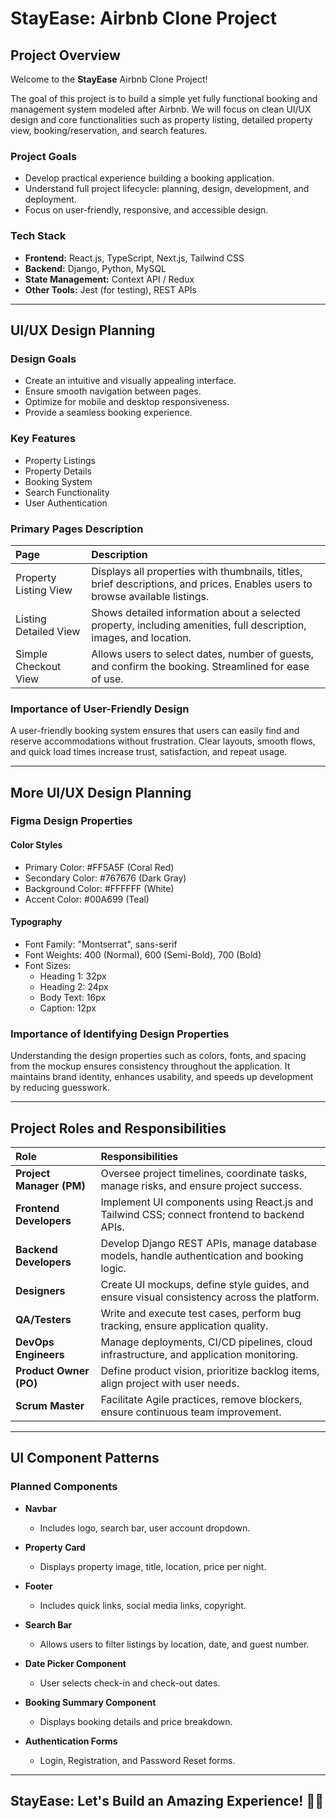 # StayEase: Airbnb Clone Project

## Project Overview

Welcome to the **StayEase** Airbnb Clone Project!

The goal of this project is to build a simple yet fully functional booking and management system modeled after Airbnb. We will focus on clean UI/UX design and core functionalities such as property listing, detailed property view, booking/reservation, and search features.

### Project Goals

- Develop practical experience building a booking application.
- Understand full project lifecycle: planning, design, development, and deployment.
- Focus on user-friendly, responsive, and accessible design.

### Tech Stack

- **Frontend:** React.js, TypeScript, Next.js, Tailwind CSS
- **Backend:** Django, Python, MySQL
- **State Management:** Context API / Redux
- **Other Tools:** Jest (for testing), REST APIs

---

## UI/UX Design Planning

### Design Goals

- Create an intuitive and visually appealing interface.
- Ensure smooth navigation between pages.
- Optimize for mobile and desktop responsiveness.
- Provide a seamless booking experience.

### Key Features

- Property Listings
- Property Details
- Booking System
- Search Functionality
- User Authentication

### Primary Pages Description

| Page | Description |
|:----|:------------|
| Property Listing View | Displays all properties with thumbnails, titles, brief descriptions, and prices. Enables users to browse available listings. |
| Listing Detailed View | Shows detailed information about a selected property, including amenities, full description, images, and location. |
| Simple Checkout View | Allows users to select dates, number of guests, and confirm the booking. Streamlined for ease of use. |

### Importance of User-Friendly Design

A user-friendly booking system ensures that users can easily find and reserve accommodations without frustration. Clear layouts, smooth flows, and quick load times increase trust, satisfaction, and repeat usage.

---

## More UI/UX Design Planning

### Figma Design Properties

#### Color Styles

- Primary Color: #FF5A5F (Coral Red)
- Secondary Color: #767676 (Dark Gray)
- Background Color: #FFFFFF (White)
- Accent Color: #00A699 (Teal)

#### Typography

- Font Family: "Montserrat", sans-serif
- Font Weights: 400 (Normal), 600 (Semi-Bold), 700 (Bold)
- Font Sizes:
  - Heading 1: 32px
  - Heading 2: 24px
  - Body Text: 16px
  - Caption: 12px

### Importance of Identifying Design Properties

Understanding the design properties such as colors, fonts, and spacing from the mockup ensures consistency throughout the application. It maintains brand identity, enhances usability, and speeds up development by reducing guesswork.

---

## Project Roles and Responsibilities

| Role | Responsibilities |
|:----|:------------------|
| **Project Manager (PM)** | Oversee project timelines, coordinate tasks, manage risks, and ensure project success. |
| **Frontend Developers** | Implement UI components using React.js and Tailwind CSS; connect frontend to backend APIs. |
| **Backend Developers** | Develop Django REST APIs, manage database models, handle authentication and booking logic. |
| **Designers** | Create UI mockups, define style guides, and ensure visual consistency across the platform. |
| **QA/Testers** | Write and execute test cases, perform bug tracking, ensure application quality. |
| **DevOps Engineers** | Manage deployments, CI/CD pipelines, cloud infrastructure, and application monitoring. |
| **Product Owner (PO)** | Define product vision, prioritize backlog items, align project with user needs. |
| **Scrum Master** | Facilitate Agile practices, remove blockers, ensure continuous team improvement. |

---

## UI Component Patterns

### Planned Components

- **Navbar**
  - Includes logo, search bar, user account dropdown.

- **Property Card**
  - Displays property image, title, location, price per night.

- **Footer**
  - Includes quick links, social media links, copyright.

- **Search Bar**
  - Allows users to filter listings by location, date, and guest number.

- **Date Picker Component**
  - User selects check-in and check-out dates.

- **Booking Summary Component**
  - Displays booking details and price breakdown.

- **Authentication Forms**
  - Login, Registration, and Password Reset forms.

---

## StayEase: Let's Build an Amazing Experience! 🚀🏡
